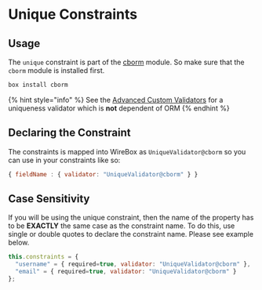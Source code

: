# Unique Constraints

## Usage

The `unique` constraint is part of the [cborm](https://github.com/coldbox/cbox-cborm) module. So make sure that the `cborm` module is installed first.

```bash
box install cborm
```

{% hint style="info" %}
See the [Advanced Custom Validators](../advanced-custom-validators.md) for a uniqueness validator which is **not** dependent of ORM
{% endhint %}

## Declaring the Constraint

The constraints is mapped into WireBox as `UniqueValidator@cborm` so you can use in your constraints like so:

```javascript
{ fieldName : { validator: "UniqueValidator@cborm" } }
```

## Case Sensitivity

If you will be using the unique constraint, then the name of the property has to be **EXACTLY** the same case as the constraint name. To do this, use single or double quotes to declare the constraint name. Please see example below.

```javascript
this.constraints = {
  "username" = { required=true, validator: "UniqueValidator@cborm" },
  "email" = { required=true, validator: "UniqueValidator@cborm" }
};
```

